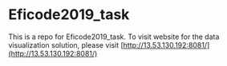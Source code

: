 # Eficode2019_task
This is a repo for Eficode2019_task.
To visit website for the data visualization solution, please visit [http://13.53.130.192:8081/](http://13.53.130.192:8081/)
